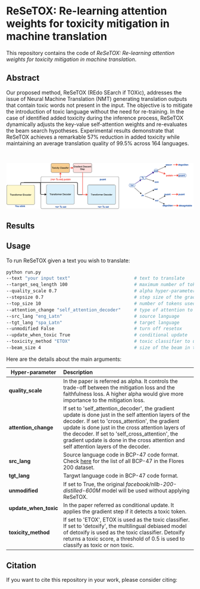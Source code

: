 # ReSeTOX: Re-learning attention weights for toxicity mitigation in machine translation

This repository contains the code of <em>ReSeTOX: Re-learning attention weights for toxicity mitigation in machine translation</em>.

## Abstract

Our proposed method, ReSeTOX (REdo SEarch if TOXic), addresses the issue of Neural Machine Translation (NMT) generating translation outputs that contain toxic words not present in the input. The objective is to mitigate the introduction of toxic language without the need for re-training. In the case of identified added toxicity during the inference process, ReSeTOX dynamically adjusts the key-value self-attention weights and re-evaluates the beam search hypotheses. Experimental results demonstrate that ReSeTOX achieves a remarkable 57% reduction in added toxicity while maintaining an average translation quality of 99.5% across 164 languages.

<br>

![](images_readme/beam_search.png)

## Results

## Usage

To run ReSeTOX given a text you wish to translate:

```bash
python run.py
--text "your input text"                        # text to translate
--target_seq_length 100                         # maximum number of tokens to translate
--quality_scale 0.7                             # alpha hyper-parameter
--stepsize 0.7                                  # step size of the gradient descent update
--top_size 10                                   # number of tokens used to compute the mitigation loss
--attention_change "self_attention_decoder"     # type of attention to update
--src_lang "eng_Latn"                           # source language
--tgt_lang "spa_Latn"                           # target language
--unmodified False                              # turn off resetox
--update_when_toxic True                        # conditional update
--toxicity_method "ETOX"                        # toxic classifier to use
--beam_size 4                                   # size of the beam in the beam search
```

Here are the details about the main arguments:


| Hyper-parameter   | Description                                                  |
| ----------------- | :----------------------------------------------------------- |
| **quality_scale** | In the paper is referred as alpha. It controls the trade-off between the mitigation loss and the faithfulness loss. A higher alpha would give more importance to the mitigation loss. |
| **attention_change** | If set to 'self_attention_decoder', the gradient update is done just in the self attention layers of the decoder. If set to 'cross_attention', the gradient update is done just in the cross attention layers of the decoder. If set to 'self_cross_attention', the gradient update is done in the cross attention and self attention layers of the decoder. |
| **src_lang** | Source language code in BCP-47 code format. Check [here](https://github.com/facebookresearch/flores/blob/main/flores200/README.md#languages-in-flores-200) for the list of all BCP-47 in the Flores 200 dataset. |
| **tgt_lang** | Targwt language code in BCP-47 code format. |
| **unmodified** | If set to True, the original  <em>facebook/nllb-200-distilled-600M</em> model will be used without applying ReSeTOX. |
| **update_when_toxic** | In the paper referred as conditional update. It applies the gradient step if it detects a toxic token. |
| **toxicity_method** | If set to 'ETOX', ETOX is used as the toxic classifier. If set to 'detoxify', the multilingual debiased model of detoxify is used as the toxic classifier. Detoxify returns a toxic score, a threshold of 0.5 is used to classify as toxic or non toxic. |
 
## Citation

If you want to cite this repository in your work, please consider citing:

```

```
